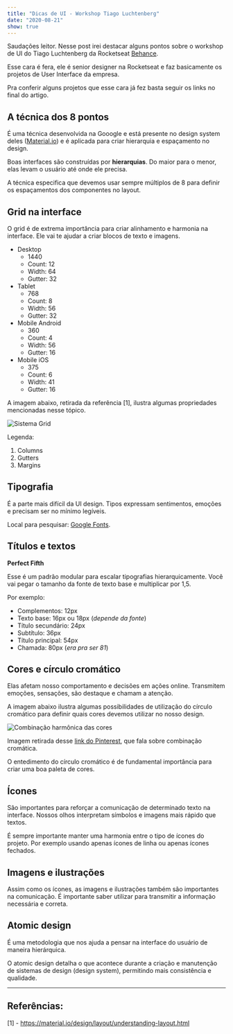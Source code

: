 ```yaml
---
title: "Dicas de UI - Workshop Tiago Luchtenberg"
date: "2020-08-21"
show: true
---
```


Saudações leitor. Nesse post irei destacar alguns pontos sobre o workshop de UI do Tiago Luchtenberg da Rocketseat [Behance](https://www.behance.net/tiagoluchtenberg/moodboards).

Esse cara é fera, ele é senior designer na Rocketseat e faz basicamente os projetos de User Interface da empresa.

Pra conferir alguns projetos que esse cara já fez basta seguir os links no final do artigo.

## A técnica dos 8 pontos

É uma técnica desenvolvida na Gooogle e está presente no design system deles ([Material.io](https://material.io/)) e é aplicada para criar hierarquia e espaçamento no design.

Boas interfaces são construídas por **hierarquias**. Do maior para o menor, elas levam o usuário até onde ele precisa.

A técnica especifica que devemos usar sempre múltiplos de 8 para definir os espaçamentos dos componentes no layout.

## Grid na interface

O grid é de extrema importância para criar alinhamento e harmonia na interface. Ele vai te ajudar a criar blocos de texto e imagens.

* Desktop
  * 1440
  * Count: 12
  * Width: 64
  * Gutter: 32
* Tablet
  * 768
  * Count: 8
  * Width: 56
  * Gutter: 32
* Mobile Android
  * 360
  * Count: 4
  * Width: 56
  * Gutter: 16
* Mobile iOS
  * 375
  * Count: 6
  * Width: 41
  * Gutter: 16

A imagem abaixo, retirada da referência [1], ilustra algumas propriedades mencionadas nesse tópico.

![Sistema Grid](/post-images/dicas-de-ui-tiago-luchtenberg/grid-system.png "Sistema Grid")

Legenda:

1. Columns
2. Gutters
3. Margins

## Tipografia

É a parte mais difícil da UI design. Tipos expressam sentimentos, emoções e precisam ser no mínimo legíveis.

Local para pesquisar: [Google Fonts](https://fonts.google.com/).

## Títulos e textos

**Perfect Fifth**

Esse é um padrão modular para escalar tipografias hierarquicamente. Você vai pegar o tamanho da fonte de texto base e multiplicar por 1,5.

Por exemplo:
* Complementos: 12px
* Texto base: 16px ou 18px (*depende da fonte*)
* Título secundário: 24px
* Subtítulo: 36px
* Título principal: 54px
* Chamada: 80px (*era pra ser 81*)

## Cores e círculo cromático

Elas afetam nosso comportamento e decisões em ações online. Transmitem emoções, sensações, são destaque e chamam a atenção.

A imagem abaixo ilustra algumas possibilidades de utilização do círculo cromático para definir quais cores devemos utilizar no nosso design.

![Combinação harmônica das cores](/post-images/dicas-de-ui-tiago-luchtenberg/Circulo_cromatico.jpg "Combinação harmônica das cores")

Imagem retirada desse [link do Pinterest](https://br.pinterest.com/pin/150870656251690468/), que fala sobre combinação cromática.

O entedimento do círculo cromático é de fundamental importância para criar uma boa paleta de cores.

## Ícones

São importantes para reforçar a comunicação de determinado texto na interface. Nossos olhos interpretam símbolos e imagens mais rápido que textos.

É sempre importante manter uma harmonia entre o tipo de ícones do projeto. Por exemplo usando apenas ícones de linha ou apenas ícones fechados.

## Imagens e ilustrações

Assim como os ícones, as imagens e ilustrações também são importantes na comunicação. É importante saber utilizar para transmitir a informação necessária e correta.

## Atomic design

É uma metodologia que nos ajuda a pensar na interface do usuário de maneira hierárquica.

O atomic design detalha o que acontece durante a criação e manutenção de sistemas de design (design system), permitindo mais consistência e qualidade.

---
## Referências:

[1] - https://material.io/design/layout/understanding-layout.html